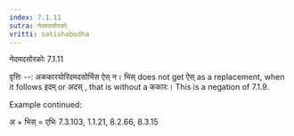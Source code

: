 ```yaml
---
index: 7.1.11
sutra: नेदमदसोरकोः
vritti: satishabodha
---
```



 नेदमदसोरकोः 7.1.11 


वृत्तिः --: अककारयोरिदमदसोर्भिस ऐस् न। भिस् does not get ऐस् as a replacement, when it follows इदम् or अदस् , that is without a ककारः। This is a negation of 7.1.9. 


Example continued: 


अ + भिस् = एभिः 7.3.103, 1.1.21, 8.2.66, 8.3.15 


